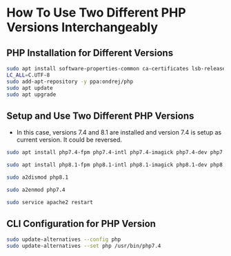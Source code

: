 # How To Use Two Different PHP Versions Interchangeably

## PHP Installation for Different Versions

```BASH
sudo apt install software-properties-common ca-certificates lsb-release apt-transport-https 
LC_ALL=C.UTF-8
sudo add-apt-repository -y ppa:ondrej/php 
sudo apt update 
sudo apt upgrade
```

## Setup and Use Two Different PHP Versions

- In this case, versions 7.4 and 8.1 are installed and version 7.4 is setup as current version. It could be reversed.

```BASH
sudo apt install php7.4-fpm php7.4-intl php7.4-imagick php7.4-dev php7.4-zip php7.4-curl php7.4-xmlrpc php7.4-sqlite3 php7.4-gd php7.4-mysql php7.4-mbstring php7.4-xml libapache2-mod-php7.4 -y

sudo apt install php8.1-fpm php8.1-intl php8.1-imagick php8.1-dev php8.1-zip php8.1-curl php8.1-xmlrpc php8.1-sqlite3 php8.1-gd php8.1-mysql php8.1-mbstring php8.1-xml libapache2-mod-php8.1 -y

sudo a2dismod php8.1

sudo a2enmod php7.4

sudo service apache2 restart
```

## CLI Configuration for PHP Version

```BASH
sudo update-alternatives --config php
sudo update-alternatives --set php /usr/bin/php7.4
```